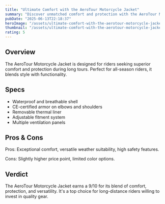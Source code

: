 ```yaml
---
title: "Ultimate Comfort with the AeroTour Motorcycle Jacket"
summary: "Discover unmatched comfort and protection with the AeroTour Motorcycle Jacket."
pubDate: "2025-06-13T22:18:37"
heroImage: "/assets/ultimate-comfort-with-the-aerotour-motorcycle-jacket-hero.jpg"
thumbnail: "/assets/ultimate-comfort-with-the-aerotour-motorcycle-jacket-thumb.jpg"
rating: 5
---
```


<h2>Overview</h2>
<p>The AeroTour Motorcycle Jacket is designed for riders seeking superior comfort and protection during long tours. Perfect for all-season riders, it blends style with functionality.</p>
<h2>Specs</h2>
<ul>
  <li>Waterproof and breathable shell</li>
  <li>CE-certified armor on elbows and shoulders</li>
  <li>Removable thermal liner</li>
  <li>Adjustable fitment system</li>
  <li>Multiple ventilation panels</li>
</ul>
<h2>Pros & Cons</h2>
<p>Pros: Exceptional comfort, versatile weather suitability, high safety features.</p>
<p>Cons: Slightly higher price point, limited color options.</p>
<h2>Verdict</h2>
<p>The AeroTour Motorcycle Jacket earns a 9/10 for its blend of comfort, protection, and versatility. It's a top choice for long-distance riders willing to invest in quality gear.</p>